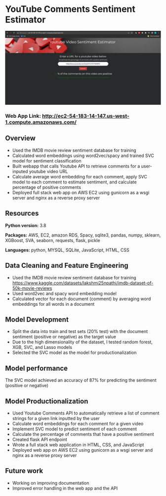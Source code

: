 # YouTube Comments Sentiment Estimator

<p align="center">
  <img src="readme_images/homepage.png" width="600" >
</p>

### Web App Link: http://ec2-54-183-14-147.us-west-1.compute.amazonaws.com/

## Overview
* Used the IMDB movie review sentiment database for training 
* Calculated word embeddings using word2vec/spacy and trained SVC model for sentiment classification
* Built webapp that calls Youtube API to retrieve comments for a user-inputed youtube video URL
* Calculate average word embedding for each comment, apply SVC model to each comment to estimate sentiment, and calculate percentage of positive comments
* Deployed full stack web app on AWS EC2 using gunicorn as a wsgi server and nginx as a reverse proxy server

## Resources
**Python version:** 3.8

**Packages:** AWS, EC2, amazon RDS, Spacy, sqlite3, pandas, numpy, sklearn, XGBoost, SVA, seaborn, requests, flask, pickle

**Languages:** python, MYSQL, SQLite, JavaScript, HTML, CSS

## Data Cleaning and Feature Engineering
* Used the IMDB movie review sentiment database for training 
https://www.kaggle.com/datasets/lakshmi25npathi/imdb-dataset-of-50k-movie-reviews 
* Used word2vec and spacy word embedding model
* Calculated vector for each document (comment) by averaging word embeddings for all words in a document
 
## Model Development
* Split the data into train and test sets (20% test) with the document sentiment (positive or negative) as the target value
* Due to the high dimensionality of the dataset, I tested random forest, XGB, SVC, and Lasso models 
* Selected the SVC model as the model for productionalization
  
## Model performance
The SVC model achieved an accuracy of 87% for predicting the sentiment (positive or negative)

## Model Productionalization

* Used Youtube Comments API to automatically retrieve a list of comment strings for a given link inputted by the user
* Calculate word embeddings for each comment for a given video
* Implement SVC model to predict sentiment of each comment
* Calculate the percentage of comments that have a positive sentiment
* Created flask API endpoint 
* Wrote a full stack web application in HTML, CSS, and JavaScript
* Deployed web app on AWS EC2 using gunicorn as a wsgi server and nginx as a reverse proxy server 

## Future work
* Working on improving documentation
* Improved error handling in the web app and the API
